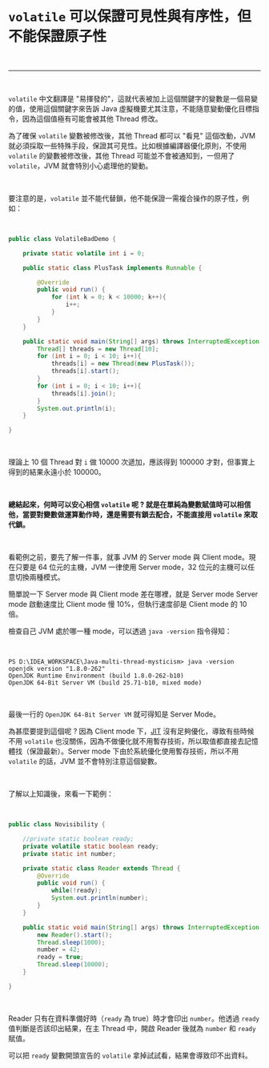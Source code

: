 # `volatile` 可以保證可見性與有序性，但不能保證原子性

<br>

--------------------------------

<br>

`volatile` 中文翻譯是 "易揮發的"，這就代表被加上這個關鍵字的變數是一個易變的值，使用這個關鍵字來告訴 Java 虛擬機要尤其注意，不能隨意變動優化目標指令，因為這個值極有可能會被其他 Thread 修改。

為了確保 `volatile` 變數被修改後，其他 Thread 都可以 "看見" 這個改動，JVM 就必須採取一些特殊手段，保證其可見性。比如根據編譯器優化原則，不使用 `volatile` 的變數被修改後，其他 Thread 可能並不會被通知到，一但用了 `volatile`，JVM 就會特別小心處理他的變動。

<br>

要注意的是，`volatile` 並不能代替鎖，他不能保證一需複合操作的原子性，例如：

<br>

```java
public class VolatileBadDemo {

    private static volatile int i = 0;

    public static class PlusTask implements Runnable {

        @Override
        public void run() {
            for (int k = 0; k < 10000; k++){
                i++;
            }
        }
    }

    public static void main(String[] args) throws InterruptedException {
        Thread[] threads = new Thread[10];
        for (int i = 0; i < 10; i++){
            threads[i] = new Thread(new PlusTask());
            threads[i].start();
        }
        for (int i = 0; i < 10; i++){
            threads[i].join();
        }
        System.out.println(i);
    }

}
```

<br>

理論上 10 個 Thread 對 `i` 做 10000 次遞加，應該得到 100000 才對，但事實上得到的結果永遠小於 100000。

<br>

__總結起來，何時可以安心相信 `volatile` 呢 ? 就是在單純為變數賦值時可以相信他，當要對變數做運算動作時，還是需要有鎖去配合，不能直接用 `volatile` 來取代鎖。__

<br>

看範例之前，要先了解一件事，就事 JVM 的 Server mode 與 Client mode。現在只要是 64 位元的主機，JVM 一律使用 Server mode，32 位元的主機可以任意切換兩種模式。

簡單說一下 Server mode 與 Client mode 差在哪裡，就是 Server mode Server mode 啟動速度比 Client mode 慢 10%，但執行速度卻是 Client mode 的 10 倍。

檢查自己 JVM 處於哪一種 mode，可以透過 `java -version` 指令得知：

<br>

```
PS D:\IDEA_WORKSPACE\Java-multi-thread-mysticism> java -version
openjdk version "1.8.0-262"
OpenJDK Runtime Environment (build 1.8.0-262-b10)
OpenJDK 64-Bit Server VM (build 25.71-b10, mixed mode)
```

<br>

最後一行的 `OpenJDK 64-Bit Server VM` 就可得知是 Server Mode。

為甚麼要提到這個呢 ? 因為 Client mode 下，[JIT](https://zh.wikipedia.org/wiki/%E5%8D%B3%E6%99%82%E7%B7%A8%E8%AD%AF) 沒有足夠優化，導致有些時候不用 `volatile` 也沒關係，因為不做優化就不用暫存技術，所以取值都直接去記憶體找（保證最新）。Server mode 下由於系統優化使用暫存技術，所以不用 `volatile` 的話，JVM 並不會特別注意這個變數。

<br>

了解以上知識後，來看一下範例：

<br>

```java
public class Novisibility {

    //private static boolean ready;
    private volatile static boolean ready;
    private static int number;

    private static class Reader extends Thread {
        @Override
        public void run() {
            while(!ready);
            System.out.println(number);
        }
    }

    public static void main(String[] args) throws InterruptedException {
        new Reader().start();
        Thread.sleep(1000);
        number = 42;
        ready = true;
        Thread.sleep(10000);
    }

}
```

<br>

Reader 只有在資料準備好時（`ready` 為 true）時才會印出 `number`。他透過 `ready` 值判斷是否該印出結果，在主 Thread 中，開啟 Reader 後就為 `number` 和 `ready` 賦值。

可以把 `ready` 變數開頭宣告的 `volatile` 拿掉試試看，結果會導致印不出資料。
